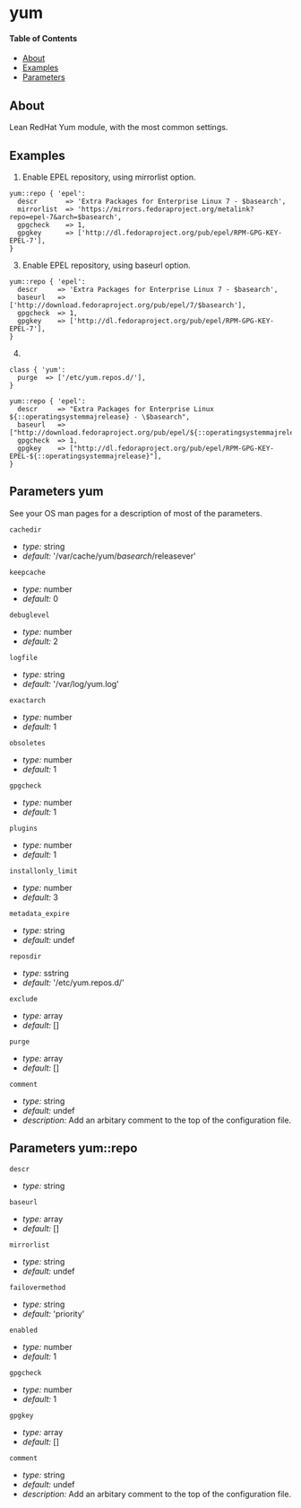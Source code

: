 # yum

#### Table of Contents

- [About](#about)
- [Examples](#example)
- [Parameters](#parameters)

## About
Lean RedHat Yum module, with the most common settings.

## Examples

1. Enable EPEL repository, using mirrorlist option.
```puppet
yum::repo { 'epel':
  descr       => 'Extra Packages for Enterprise Linux 7 - $basearch',
  mirrorlist  => 'https://mirrors.fedoraproject.org/metalink?repo=epel-7&arch=$basearch',
  gpgcheck    => 1,
  gpgkey      => ['http://dl.fedoraproject.org/pub/epel/RPM-GPG-KEY-EPEL-7'],
}
```

3. Enable EPEL repository, using baseurl option.
```puppet
yum::repo { 'epel':
  descr     => 'Extra Packages for Enterprise Linux 7 - $basearch',
  baseurl   => ['http://download.fedoraproject.org/pub/epel/7/$basearch'],
  gpgcheck  => 1,
  gpgkey    => ['http://dl.fedoraproject.org/pub/epel/RPM-GPG-KEY-EPEL-7'],
} 
```

4. 
```puppet
class { 'yum':
  purge  => ['/etc/yum.repos.d/'],
}

yum::repo { 'epel':
  descr     => "Extra Packages for Enterprise Linux ${::operatingsystemmajrelease} - \$basearch",
  baseurl   => ["http://download.fedoraproject.org/pub/epel/${::operatingsystemmajrelease}/\$basearch"],
  gpgcheck  => 1,
  gpgkey    => ["http://dl.fedoraproject.org/pub/epel/RPM-GPG-KEY-EPEL-${::operatingsystemmajrelease}"],
}
```


## Parameters yum
See your OS man pages for a description of most of the parameters.

`cachedir`
- *type:* string
- *default:* '/var/cache/yum/$basearch/$releasever'

`keepcache`
- *type:* number
- *default:* 0

`debuglevel`
- *type:* number
- *default:* 2

`logfile`
- *type:* string
- *default:* '/var/log/yum.log'

`exactarch`
- *type:* number
- *default:* 1

`obsoletes`
- *type:* number
- *default:* 1

`gpgcheck`
- *type:* number
- *default:* 1

`plugins`
- *type:* number
- *default:* 1

`installonly_limit`
- *type:* number
- *default:* 3

`metadata_expire`
- *type:* string
- *default:* undef

`reposdir`
- *type:* sstring
- *default:* '/etc/yum.repos.d/'

`exclude`
- *type:* array
- *default:* []

`purge`
- *type:* array
- *default:* []

`comment`
- *type:* string
- *default:* undef
- *description:* Add an arbitary comment to the top of the configuration file.

## Parameters yum::repo
`descr`
- *type:* string

`baseurl`
- *type:* array
- *default:* []

`mirrorlist`
- *type:* string
- *default:* undef

`failovermethod`
- *type:* string
- *default:* 'priority'

`enabled`
- *type:* number
- *default:* 1

`gpgcheck`
- *type:* number
- *default:* 1

`gpgkey`
- *type:* array
- *default:* []

`comment`
- *type:* string
- *default:* undef
- *description:* Add an arbitary comment to the top of the configuration file.


